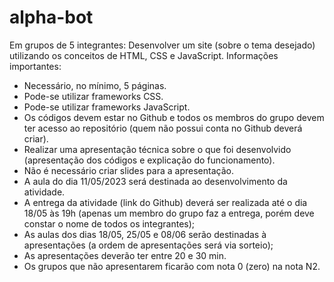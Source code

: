 # alpha-bot
Em grupos de 5 integrantes:
Desenvolver um site (sobre o tema desejado) utilizando os conceitos de HTML, CSS e JavaScript.
Informações importantes:
- Necessário, no mínimo, 5 páginas.
- Pode-se utilizar frameworks CSS.
- Pode-se utilizar frameworks JavaScript.
- Os códigos devem estar no Github e todos os membros do grupo devem ter acesso ao repositório
(quem não possui conta no Github deverá criar).
- Realizar uma apresentação técnica sobre o que foi desenvolvido (apresentação dos códigos e
explicação do funcionamento).
- Não é necessário criar slides para a apresentação.
- A aula do dia 11/05/2023 será destinada ao desenvolvimento da atividade.
- A entrega da atividade (link do Github) deverá ser realizada até o dia 18/05 às 19h (apenas
um membro do grupo faz a entrega, porém deve constar o nome de todos os integrantes);
- As aulas dos dias 18/05, 25/05 e 08/06 serão destinadas à apresentações (a ordem de
apresentações será via sorteio);
- As apresentações deverão ter entre 20 e 30 min.
- Os grupos que não apresentarem ficarão com nota 0 (zero) na nota N2.
